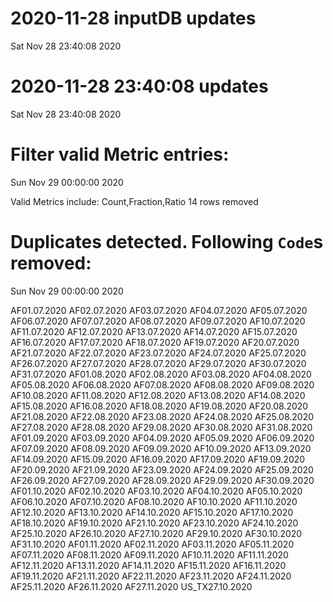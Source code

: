 
# 2020-11-28 inputDB updates 
 Sat Nov 28 23:40:08 2020 


# 2020-11-28 23:40:08 updates 
 Sat Nov 28 23:40:08 2020 


# Filter valid Metric entries: 
 Sun Nov 29 00:00:00 2020 

Valid Metrics include: Count,Fraction,Ratio
 14 rows removed
# Duplicates detected. Following `Code`s removed: 
 Sun Nov 29 00:00:00 2020 

AF01.07.2020
AF02.07.2020
AF03.07.2020
AF04.07.2020
AF05.07.2020
AF06.07.2020
AF07.07.2020
AF08.07.2020
AF09.07.2020
AF10.07.2020
AF11.07.2020
AF12.07.2020
AF13.07.2020
AF14.07.2020
AF15.07.2020
AF16.07.2020
AF17.07.2020
AF18.07.2020
AF19.07.2020
AF20.07.2020
AF21.07.2020
AF22.07.2020
AF23.07.2020
AF24.07.2020
AF25.07.2020
AF26.07.2020
AF27.07.2020
AF28.07.2020
AF29.07.2020
AF30.07.2020
AF31.07.2020
AF01.08.2020
AF02.08.2020
AF03.08.2020
AF04.08.2020
AF05.08.2020
AF06.08.2020
AF07.08.2020
AF08.08.2020
AF09.08.2020
AF10.08.2020
AF11.08.2020
AF12.08.2020
AF13.08.2020
AF14.08.2020
AF15.08.2020
AF16.08.2020
AF18.08.2020
AF19.08.2020
AF20.08.2020
AF21.08.2020
AF22.08.2020
AF23.08.2020
AF24.08.2020
AF25.08.2020
AF27.08.2020
AF28.08.2020
AF29.08.2020
AF30.08.2020
AF31.08.2020
AF01.09.2020
AF03.09.2020
AF04.09.2020
AF05.09.2020
AF06.09.2020
AF07.09.2020
AF08.09.2020
AF09.09.2020
AF10.09.2020
AF13.09.2020
AF14.09.2020
AF15.09.2020
AF16.09.2020
AF17.09.2020
AF19.09.2020
AF20.09.2020
AF21.09.2020
AF23.09.2020
AF24.09.2020
AF25.09.2020
AF26.09.2020
AF27.09.2020
AF28.09.2020
AF29.09.2020
AF30.09.2020
AF01.10.2020
AF02.10.2020
AF03.10.2020
AF04.10.2020
AF05.10.2020
AF06.10.2020
AF07.10.2020
AF08.10.2020
AF10.10.2020
AF11.10.2020
AF12.10.2020
AF13.10.2020
AF14.10.2020
AF15.10.2020
AF17.10.2020
AF18.10.2020
AF19.10.2020
AF21.10.2020
AF23.10.2020
AF24.10.2020
AF25.10.2020
AF26.10.2020
AF27.10.2020
AF29.10.2020
AF30.10.2020
AF31.10.2020
AF01.11.2020
AF02.11.2020
AF03.11.2020
AF05.11.2020
AF07.11.2020
AF08.11.2020
AF09.11.2020
AF10.11.2020
AF11.11.2020
AF12.11.2020
AF13.11.2020
AF14.11.2020
AF15.11.2020
AF16.11.2020
AF19.11.2020
AF21.11.2020
AF22.11.2020
AF23.11.2020
AF24.11.2020
AF25.11.2020
AF26.11.2020
AF27.11.2020
US_TX27.10.2020